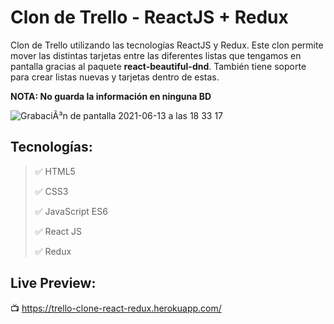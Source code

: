 # Clon de Trello - ReactJS + Redux
 Clon de Trello utilizando las tecnologías ReactJS y Redux. Este clon permite mover las distintas tarjetas entre las diferentes listas que tengamos en pantalla gracias al paquete **react-beautiful-dnd**. También tiene soporte para crear listas nuevas y tarjetas dentro de estas.

 **NOTA: No guarda la información en ninguna BD**

![GrabaciÃ³n de pantalla 2021-06-13 a las 18 33 17](https://user-images.githubusercontent.com/76822966/121817433-c30a1f00-cc81-11eb-9d43-7333b776a90a.gif)


 ## Tecnologías:
 > :white_check_mark: HTML5
 >
 > :white_check_mark: CSS3
 >
 > :white_check_mark: JavaScript ES6
 >
 > :white_check_mark: React JS
 >
 > :white_check_mark: Redux

 ## Live Preview:
:tv: https://trello-clone-react-redux.herokuapp.com/


